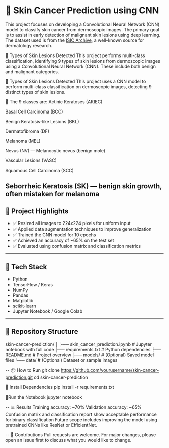# 🧠 Skin Cancer Prediction using CNN

This project focuses on developing a Convolutional Neural Network (CNN) model to classify skin cancer from dermoscopic images. The primary goal is to assist in early detection of malignant skin lesions using deep learning. The dataset used is from the [ISIC Archive](https://www.isic-archive.com/), a well-known source for dermatology research.

🧬 Types of Skin Lesions Detected
This project performs multi-class classification, identifying 9 types of skin lesions from dermoscopic images using a Convolutional Neural Network (CNN). These include both benign and malignant categories.

🧬 Types of Skin Lesions Detected
This project uses a CNN model to perform multi-class classification on dermoscopic images, detecting 9 distinct types of skin lesions.

🔎 The 9 classes are:
Actinic Keratoses (AKIEC)

Basal Cell Carcinoma (BCC)

Benign Keratosis-like Lesions (BKL)

Dermatofibroma (DF)

Melanoma (MEL)

Nevus (NV) — Melanocytic nevus (benign mole)

Vascular Lesions (VASC)

Squamous Cell Carcinoma (SCC)

Seborrheic Keratosis (SK) — benign skin growth, often mistaken for melanoma
---

## 📌 Project Highlights

- ✅ Resized all images to 224x224 pixels for uniform input
- ✅ Applied data augmentation techniques to improve generalization
- ✅ Trained the CNN model for 10 epochs
- ✅ Achieved an accuracy of ~65% on the test set
- ✅ Evaluated using confusion matrix and classification metrics

---

## 🧰 Tech Stack

- Python
- TensorFlow / Keras
- NumPy
- Pandas
- Matplotlib
- scikit-learn
- Jupyter Notebook / Google Colab

---

## 📁 Repository Structure

skin-cancer-prediction/
│
├── skin_cancer_prediction.ipynb # Jupyter notebook with full code
├── requirements.txt # Python dependencies
├── README.md # Project overview
├── models/ # (Optional) Saved model files
└── data/ # (Optional) Dataset or sample images

--
📦 How to Run
git clone https://github.com/yourusername/skin-cancer-prediction.git
cd skin-cancer-prediction

🧊 Install Dependencies
pip install -r requirements.txt

📗Run the Notebook
jupyter notebook

--
📊 Results
Training accuracy: ~70%
Validation accuracy: ~65%
Confusion matrix and classification report show acceptable performance for binary classification
Future scope includes improving the model using pretrained CNNs like ResNet or EfficientNet.

--
🤝 Contributions
Pull requests are welcome. For major changes, please open an issue first to discuss what you would like to change.
